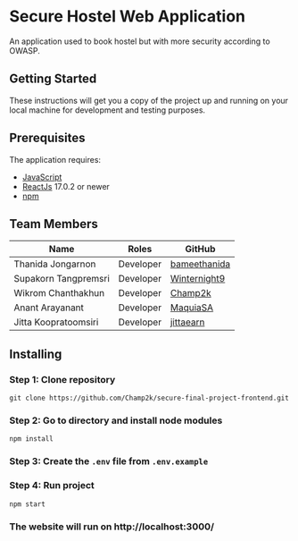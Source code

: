 # Secure Hostel Web Application
An application used to book hostel but with more security according to OWASP.

## Getting Started
These instructions will get you a copy of the project up and running on your local machine for development and testing purposes.

## Prerequisites
The application requires:
- [JavaScript](https://www.javascript.com/)
- [ReactJs](https://reactjs.org/) 17.0.2 or newer
- [npm](https://www.npmjs.com/)

## Team Members
| Name                      | Roles                    | GitHub                                                |
|---------------------------|--------------------------|-------------------------------------------------------|
| Thanida Jongarnon         | Developer                | [bameethanida](https://github.com/bameethanida)       |
| Supakorn Tangpremsri      | Developer                | [Winternight9](https://github.com/Winternight9)           |
| Wikrom Chanthakhun         | Developer                | [Champ2k](https://github.com/Champ2k)     |
| Anant Arayanant  | Developer                | [MaquiaSA](https://github.com/MaquiaSA)           |
| Jitta Koopratoomsiri | Developer                | [jittaearn](https://github.com/jittaearn)           |

## Installing 
### Step 1: Clone repository
    git clone https://github.com/Champ2k/secure-final-project-frontend.git

### Step 2: Go to directory and install node modules
    npm install

### Step 3: Create the `.env` file from `.env.example`

### Step 4: Run project
    npm start

### The website will run on http://localhost:3000/
